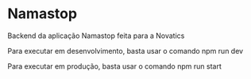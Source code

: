 # Namastop

Backend da aplicação Namastop feita para a Novatics

Para executar em desenvolvimento, basta usar o comando npm run dev

Para executar em produção, basta usar o comando npm run start

